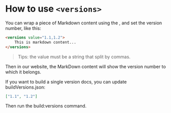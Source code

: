 # How to use  `<versions>`

You can wrap a piece of Markdown content using the <versions>, and set the version number, like this:

```html
<versions value="1.1,1.2">
    This is markdown content...
</versions>
```
> Tips: the value must be a string that split by commas.

Then in our website, the MarkDown content will show the version number to which it belongs.

If you want to build a single version docs, you can update buildVersions.json:

```json
["1.1", "1.2"]
```
Then run the build:versions command.


